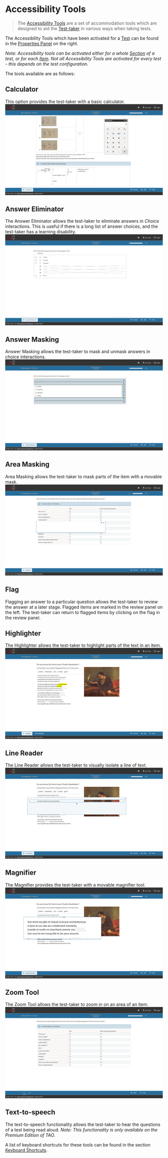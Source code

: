 <!--
created_at: 2018-10-22
authors:         
    - "Catherine Pease"
--> 

# Accessibility Tools

> The [Accessibility Tools](../appendix/glossary.md#test-taker-tools) are a set of accommodation tools which are designed to aid the [Test-taker](../appendix/glossary.md#test-taker) in various ways when taking tests. 


The Accessibility Tools which have been activated for a [Test](../appendix/glossary.md#test) can be found in the [Properties Panel](../appendix/glossary.md#properties-panel) on the right.

*Note: Accessibility tools can be activated either for a whole [Section](../appendix/glossary.md#section) of a test, or for each [Item](../appendix/glossary.md#item). Not all Accessibility Tools are activated for every test - this depends on the test configuration.*


The tools available are as follows:
 
## Calculator
This option provides the test-taker with a basic calculator.
![Calculator](../resources/delivery/features/test-taker-tools/calculator.png)
 
## Answer Eliminator
The Answer Eliminator allows the test-taker to eliminate answers in *Choice* interactions. This is useful if there is a long list of answer choices, and the test-taker has a learning disability.
![Answer Eliminator](../resources/delivery/features/test-taker-tools/answer-eliminator.png)

## Answer Masking
Answer Masking allows the test-taker to mask and unmask answers in choice interactions.
![Answer Masking](../resources/delivery/features/test-taker-tools/answer-masking.png)
 
## Area Masking
Area Masking allows the test-taker to mask parts of the item with a movable mask.
![Area Masking](../resources/delivery/features/test-taker-tools/area-masking.png)

## Flag
Flagging an answer to a particular question allows the test-taker to review the answer at a later stage. Flagged items are marked in the review panel on the left. The test-taker can return to flagged items by clicking on the flag in the review panel.
<!-- Missing Screenshot: Flagging an item for Review -->

## Highlighter
The Highlighter allows the test-taker to highlight parts of the text in an item.
![Highlighter](../resources/delivery/features/test-taker-tools/highlighter.png)

## Line Reader
The Line Reader allows the test-taker to visually isolate a line of text.
![Line Reader](../resources/delivery/features/test-taker-tools/line-reader.png)

## Magnifier
The Magnifier provides the test-taker with a movable magnifier tool.
![Magnifier](../resources/delivery/features/test-taker-tools/magnifier.png)

## Zoom Tool
The Zoom Tool allows the test-taker to zoom in on an area of an item.
![Zoom Tool](../resources/delivery/features/test-taker-tools/zoom.gif)

## Text-to-speech
The text-to-speech functionality allows the test-taker to hear the questions of a test being read aloud. *Note: This functionality is only available on the Premium Edition of TAO.*

A list of keyboard shortcuts for these tools can be found in the section [Keyboard Shortcuts](../taking-a-test/keyboard-shortcuts.md).
